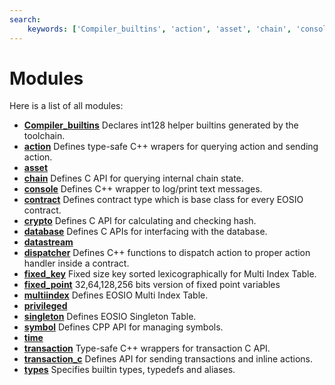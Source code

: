 ```yaml
---
search:
    keywords: ['Compiler_builtins', 'action', 'asset', 'chain', 'console', 'contract', 'crypto', 'database', 'datastream', 'dispatcher', 'fixed_key', 'fixed_point', 'multiindex', 'privileged', 'singleton', 'symbol', 'time', 'transaction', 'transaction_c', 'types']
---
```


# Modules

Here is a list of all modules:
* **[Compiler\_builtins](group__compiler__builtins.md)** Declares int128 helper builtins generated by the toolchain. 
* **[action](group__action.md)** Defines type-safe C++ wrapers for querying action and sending action. 
* **[asset](group__asset.md)** 
* **[chain](group__chain.md)** Defines C API for querying internal chain state. 
* **[console](group__console.md)** Defines C++ wrapper to log/print text messages. 
* **[contract](group__contract.md)** Defines contract type which is base class for every EOSIO contract. 
* **[crypto](group__crypto.md)** Defines C API for calculating and checking hash. 
* **[database](group__database.md)** Defines C APIs for interfacing with the database. 
* **[datastream](group__datastream.md)** 
* **[dispatcher](group__dispatcher.md)** Defines C++ functions to dispatch action to proper action handler inside a contract. 
* **[fixed\_key](group__fixed__key.md)** Fixed size key sorted lexicographically for Multi Index Table. 
* **[fixed\_point](group__fixed__point.md)** 32,64,128,256 bits version of fixed point variables 
* **[multiindex](group__multiindex.md)** Defines EOSIO Multi Index Table. 
* **[privileged](group__privileged.md)** 
* **[singleton](group__singleton.md)** Defines EOSIO Singleton Table. 
* **[symbol](group__symbol.md)** Defines CPP API for managing symbols. 
* **[time](group__time.md)** 
* **[transaction](group__transaction.md)** Type-safe C++ wrappers for transaction C API. 
* **[transaction\_c](group__transaction__c.md)** Defines API for sending transactions and inline actions. 
* **[types](group__types.md)** Specifies builtin types, typedefs and aliases. 
